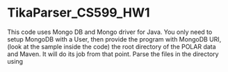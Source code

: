 # TikaParser_CS599_HW1

This code uses Mongo DB and Mongo driver for Java. 
You only need to setup MongoDB with a User, then provide the program with MongoDB URI,(look at the sample inside the code) 
the root directory of the POLAR data and Maven. It will do its job from that point. Parse the files in the directory using 
